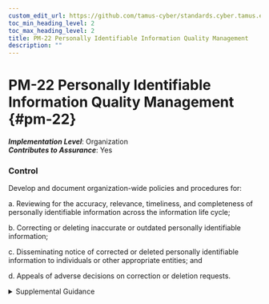```yaml
---
custom_edit_url: https://github.com/tamus-cyber/standards.cyber.tamus.edu/tree/main/static/content/tamus.edu/TAMUS_profile.xml
toc_min_heading_level: 2
toc_max_heading_level: 2
title: PM-22 Personally Identifiable Information Quality Management
description: ""
---
```


# PM-22 Personally Identifiable Information Quality Management {#pm-22}

_**Implementation Level**_: Organization\
_**Contributes to Assurance**_: Yes

### Control

Develop and document organization-wide policies and procedures for:

a. Reviewing for the accuracy, relevance, timeliness, and completeness of personally identifiable information across the information life cycle;

b. Correcting or deleting inaccurate or outdated personally identifiable information;

c. Disseminating notice of corrected or deleted personally identifiable information to individuals or other appropriate entities; and

d. Appeals of adverse decisions on correction or deletion requests.

<details>
  <summary>Supplemental Guidance</summary>

Personally identifiable information quality management includes steps that organizations take to confirm the accuracy and relevance of personally identifiable information throughout the information life cycle. The information life cycle includes the creation, collection, use, processing, storage, maintenance, dissemination, disclosure, and disposition of personally identifiable information. Organizational policies and procedures for personally identifiable information quality management are important because inaccurate or outdated personally identifiable information maintained by organizations may cause problems for individuals. Organizations consider the quality of personally identifiable information involved in business functions where inaccurate information may result in adverse decisions or the denial of benefits and services, or the disclosure of the information may cause stigmatization. Correct information, in certain circumstances, can cause problems for individuals that outweigh the benefits of organizations maintaining the information. Organizations consider creating policies and procedures for the removal of such information.

</details>

